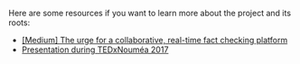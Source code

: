 Here are some resources if you want to learn more about the project and its roots:

* [[Medium] The urge for a collaborative, real-time fact checking platform](https://medium.com/@Betree83/the-urge-for-a-collaborative-citizen-fact-checking-platform-a0ce035bc608)
* [Presentation during TEDxNouméa 2017](https://www.youtube.com/watch?v=Qq3cars_Dxs&list=PLEYPdIZ3hjAFZGLpsaZBWT4f8zWsBSeR1)
